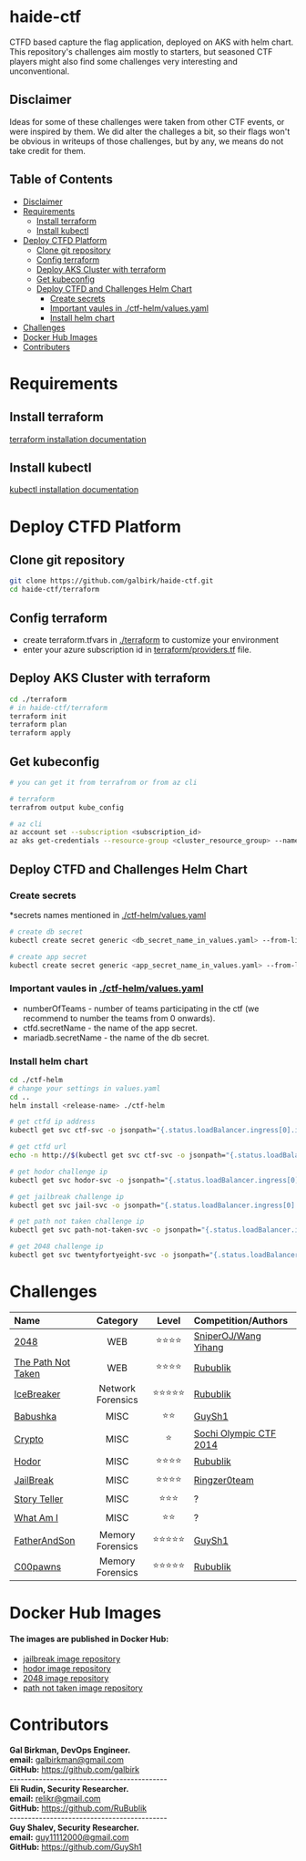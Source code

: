 # haide-ctf
CTFD based capture the flag application, deployed on AKS with helm chart. This repository's challenges aim mostly to starters, but seasoned CTF players might also find some challenges very interesting and unconventional.

## Disclaimer
Ideas for some of these challenges were taken from other CTF events, or were inspired by them. We did alter the challeges a bit, so their flags won't be obvious in writeups of those challenges, but by any, we means do not take credit for them.  

## Table of Contents
- [Disclaimer](#disclaimer)
- [Requirements](#requirements)
  * [Install terraform](#Install-terraform)
  * [Install kubectl](#install-kubectl)
- [Deploy CTFD Platform](#deploy-ctfd-platform)
  * [Clone git repository](#clone-git-repository)
  * [Config terraform](#config-terraform)
  * [Deploy AKS Cluster with terraform](#deploy-aks-cluster-with-terraform)
  * [Get kubeconfig](#get-kubeconfig)
  * [Deploy CTFD and Challenges Helm Chart](#deploy-ctfd-and-challenges-helm-chart)
    * [Create secrets](#create-secrets)
    * [Important vaules in ./ctf-helm/values.yaml](#important-vaules-in-ctf-helmvaluesyamlctf-helmvaluesyaml)
    * [Install helm chart](#install-helm-chart)
- [Challenges](#challenges)
- [Docker Hub Images](#docker-Hub-Images)
- [Contributers](#contributers)

# Requirements
## Install terraform
[terraform installation documentation](https://learn.hashicorp.com/tutorials/terraform/install-cli)<br>
## Install kubectl
[kubectl installation documentation](https://kubernetes.io/docs/tasks/tools/)<br>
# Deploy CTFD Platform

## Clone git repository
```bash
git clone https://github.com/galbirk/haide-ctf.git
cd haide-ctf/terraform
```
## Config terraform
- create terraform.tfvars in [./terraform](./terrafrom) to customize your environment
- enter your azure subscription id in [terraform/providers.tf](./terraform/providers.tf) file.
## Deploy AKS Cluster with terraform
```bash
cd ./terraform
# in haide-ctf/terraform
terraform init
terraform plan 
terraform apply
```
## Get kubeconfig
```bash
# you can get it from terrafrom or from az cli

# terraform
terrafrom output kube_config

# az cli
az account set --subscription <subscription_id>
az aks get-credentials --resource-group <cluster_resource_group> --name <cluster_name>
```
## Deploy CTFD and Challenges Helm Chart
### Create secrets
*secrets names mentioned in [./ctf-helm/values.yaml](./ctf-helm/values.yaml)
```bash
# create db secret
kubectl create secret generic <db_secret_name_in_values.yaml> --from-literal=MYSQL_DATABASE=<db_name> --from-literal=MYSQL_PASSWORD=<db_password> --from-literal=MYSQL_ROOT_PASSWORD=<root_password> --from-literal=MYSQL_USER=<db_username> --dry-run=client -o yaml > ./ctf-helm/templates/db-secret.yaml

# create app secret
kubectl create secret generic <app_secret_name_in_values.yaml> --from-literal=dbURL=mysql+pymysql://<db_username>:<db_password>@<db_service_name>/ctfd --dry-run=client -o yaml > ./ctf-helm/templates/app-secret.yaml
```
### Important vaules in [./ctf-helm/values.yaml](./ctf-helm/values.yaml)
* numberOfTeams - number of teams participating in the ctf (we recommend to number the teams from 0 onwards).
* ctfd.secretName - the name of the app secret.
* mariadb.secretName - the name of the db secret.
### Install helm chart
```bash
cd ./ctf-helm
# change your settings in values.yaml
cd ..
helm install <release-name> ./ctf-helm

# get ctfd ip address
kubectl get svc ctf-svc -o jsonpath="{.status.loadBalancer.ingress[0].ip}"

# get ctfd url
echo -n http://$(kubectl get svc ctf-svc -o jsonpath="{.status.loadBalancer.ingress[0].ip}")

# get hodor challenge ip
kubectl get svc hodor-svc -o jsonpath="{.status.loadBalancer.ingress[0].ip}"

# get jailbreak challenge ip
kubectl get svc jail-svc -o jsonpath="{.status.loadBalancer.ingress[0].ip}"

# get path not taken challenge ip
kubectl get svc path-not-taken-svc -o jsonpath="{.status.loadBalancer.ingress[0].ip}"

# get 2048 challenge ip
kubectl get svc twentyfortyeight-svc -o jsonpath="{.status.loadBalancer.ingress[0].ip}"
```

# Challenges
| Name | Category | Level | Competition/Authors |
| :--- | :---: | :---: | :--- |
| [2048](./2048/) | WEB | :star::star::star::star: | [SniperOJ/Wang Yihang](https://github.com/SniperOJ/Jeopardy-Challenges/tree/master/web#2048) |
| [The Path Not Taken](./the-path-not-taken/)  | WEB | :star::star::star::star: | [Rubublik](https://github.com/RuBublik) |
| [IceBreaker](./icebreaker/) | Network Forensics | :star::star::star::star::star: | [Rubublik](https://github.com/RuBublik) | 
| [Babushka](./babushka/) | MISC | :star::star: | [GuySh1](https://github.com/Guysh1) |
| [Crypto](./Crypto/) | MISC | :star: | [Sochi Olympic CTF 2014](https://github.com/ctfs/write-ups-2014/tree/master/olympic-ctf-2014/crypting) | 
| [Hodor](./Hodor/) | MISC | :star::star::star::star: | [Rubublik](https://github.com/RuBublik) |
| [JailBreak](./jailbreak/) | MISC | :star::star::star::star: | [Ringzer0team](https://github.com/SniperOJ/Jeopardy-Challenges/tree/master/misc#bash-jail) |
| [Story Teller](./Storyteller/) | MISC | :star::star::star: | ? |
| [What Am I](./WhatAmI/) | MISC | :star::star: | ? |
| [FatherAndSon](./FatherAndSon/) | Memory Forensics | :star::star::star::star::star: | [GuySh1](https://github.com/Guysh1) |
| [C00pawns](./C00pawns/) | Memory Forensics | :star::star::star::star::star: | [Rubublik](https://github.com/RuBublik) |


# Docker Hub Images
#### The images are published in Docker Hub:
* [jailbreak image repository](https://hub.docker.com/repository/docker/galbirk/jail)
* [hodor image repository](https://hub.docker.com/repository/docker/galbirk/hodor)
* [2048 image repository](https://hub.docker.com/repository/docker/galbirk/twentyfortyeight)
* [path not taken image repository](https://hub.docker.com/repository/docker/galbirk/path)

# Contributors

<b>Gal Birkman, DevOps Engineer.</b><br>
<b>email:</b> galbirkman@gmail.com<br>
<b>GitHub:</b> https://github.com/galbirk
<br>-------------------------------------------<br>
<b>Eli Rudin, Security Researcher.</b><br>
<b>email:</b> relikr@gmail.com<br>
<b>GitHub:</b> https://github.com/RuBublik
<br>-------------------------------------------<br>
<b>Guy Shalev, Security Researcher.</b><br>
<b>email:</b> guy11112000@gmail.com<br>
<b>GitHub:</b> https://github.com/GuySh1


